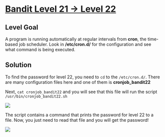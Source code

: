 # [Bandit Level 21 → Level 22](https://overthewire.org/wargames/bandit/bandit22.html)
## Level Goal

A program is running automatically at regular intervals from **cron**, the time-based job scheduler. Look in **/etc/cron.d/** for the configuration and see what command is being executed.

## Solution

To find the password for level 22, you need to `cd` to the `/etc/cron.d/`. There are many configuration files here and one of them is **cronjob_bandit22**

Next, `cat cronjob_bandit22` and you will see that this file will run the script `/usr/bin/cronjob_bandit22.sh`

![](assets/level-21/cron.png)

The script contains a command that prints the password for level 22 to a file. Now, you just need to read that file and you will get the password!

![](assets/level-21/password.png)
